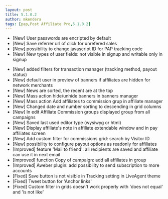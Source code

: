 ```yaml
---
layout: post
title: 5.1.0.2
author: mkendera
tags: [pap,Post Affiliate Pro,5.1.0.2]
---
```


- [New] User passwords are encripted by default
- [New] Save referrer url of click for unrefered sales
- [New] possibility to change javascript ID for PAP tracking code
- [New] New types of user fields: not visible in signup and writable only in signup

<!--more-->

- [New] added filters for transaction manager (tracking method, payout status)
- [New] default user in preview of banners if affiliates are hidden for network merchants
- [New] News are sorted, the recent are at the top
- [New] Mass action hide/unhide banners in banners manager
- [New] Mass action Add affiliates to commission grup in affiliate manager
- [New] Changed date and number sorting to descending in grid columns
- [New] In edit Affiliate Commission groups displayed group from all campaigns
- [New] Saved last used editor type (wysiwyg or html)
- [New] Display affiliate's note in affiliate extendable window and in pay affiliates screen
- [New] Add custom filter for commissions grid: search by Visitor ID
- [New] possibility to configure payout options as readonly for affiliates
- [Improved] feature 'Mail to friend': all recipients are saved and affiliate can use it in next email
- [Improved] function Copy of campaign: add all affiliates in group
- [Improved] Aweber plugin: add possibility to send subscription to more accounts
- [Fixed] Save button is not visible in Tracking setting in LiveAgent theme
- [Fixed] Tweet button for 'Anchor links'
- [Fixed] Custom filter in grids doesn't work properly with 'does not equal' and 'is not like'
